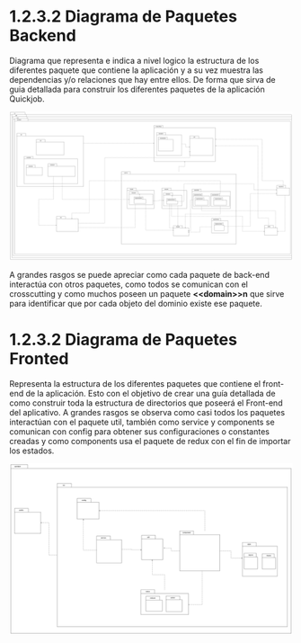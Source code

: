 # 1.2.3.2 Diagrama de Paquetes Backend

Diagrama que representa e indica a nivel logico la estructura de los diferentes paquete que contiene la aplicación y a su vez muestra las dependencias y/o relaciones que hay entre ellos. De forma que sirva de guia detallada para construir los diferentes paquetes de la aplicación Quickjob.

![Diagrama-de-Paquetes-Backend](https://github.com/F3liP3L/Software2-QuickJob-Documentacion/blob/main/assets/vista-desarrollo/Diagrama-de-Paquetes-Backend.png)

A grandes rasgos se puede apreciar como cada paquete de back-end interactúa con otros paquetes, como todos se comunican con el crosscutting y como muchos poseen un paquete **\<\<domain\>\>n** que sirve para identificar que por cada objeto del dominio existe ese paquete.
# 1.2.3.2 Diagrama de Paquetes Fronted

Representa la estructura de los diferentes paquetes que contiene el front-end de la aplicación. Esto con el objetivo de crear una guía detallada de como construir toda la estructura de directorios que poseerá el Front-end del aplicativo. A grandes rasgos se observa como casi todos los paquetes interactúan con el paquete util, también como service y components se comunican con config para obtener sus configuraciones o constantes creadas y como components usa el paquete de redux con el fin de importar los estados.


![Diagrama-de-Paquetes-Frontend](https://github.com/F3liP3L/Software2-QuickJob-Documentacion/blob/main/assets/vista-desarrollo/Diagrama-de-Paquetes-Frontend.png)



